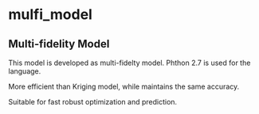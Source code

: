 # mulfi_model

## Multi-fidelity Model

This model is developed as multi-fidelty model. Phthon 2.7 is used for the language.

More efficient than Kriging model, while maintains the same accuracy.

Suitable for fast robust optimization and prediction.
